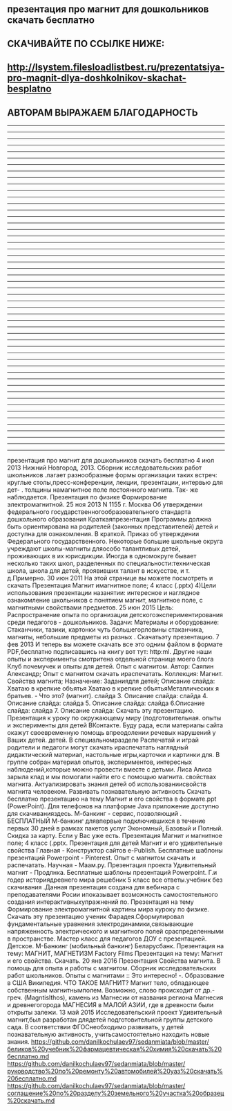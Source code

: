 презентация про магнит для дошкольников скачать бесплатно
--------------------------------------------------
СКАЧИВАЙТЕ ПО ССЫЛКЕ НИЖЕ:
--------------------------------------------------
http://lsystem.filesloadlistbest.ru/prezentatsiya-pro-magnit-dlya-doshkolnikov-skachat-besplatno
--------------------------------------------------
АВТОРАМ ВЫРАЖАЕМ БЛАГОДАРНОСТЬ
--------------------------------------------------
--------------------------------------------------
--------------------------------------------------
--------------------------------------------------
--------------------------------------------------
--------------------------------------------------
--------------------------------------------------
--------------------------------------------------
--------------------------------------------------
--------------------------------------------------
--------------------------------------------------
--------------------------------------------------
--------------------------------------------------
--------------------------------------------------
--------------------------------------------------
--------------------------------------------------
--------------------------------------------------
--------------------------------------------------
--------------------------------------------------
--------------------------------------------------
--------------------------------------------------
--------------------------------------------------
--------------------------------------------------
--------------------------------------------------
--------------------------------------------------
--------------------------------------------------
--------------------------------------------------
--------------------------------------------------
--------------------------------------------------
--------------------------------------------------
--------------------------------------------------
--------------------------------------------------
--------------------------------------------------
--------------------------------------------------
--------------------------------------------------
--------------------------------------------------
--------------------------------------------------
--------------------------------------------------
--------------------------------------------------
--------------------------------------------------
--------------------------------------------------
--------------------------------------------------
--------------------------------------------------
--------------------------------------------------
--------------------------------------------------
--------------------------------------------------
--------------------------------------------------
--------------------------------------------------
--------------------------------------------------
--------------------------------------------------
--------------------------------------------------
--------------------------------------------------
презентация про магнит для дошкольников скачать бесплатно 4 июл 2013  Нижний Новгород, 2013. Сборник исследовательских работ школьников .лагает разнообразные формы организации таких встреч: круглые столы,пресс-конференции, лекции, презентации, интервью для дет- . толщины намагнитное поле постоянного магнита. Так- же наблюдается. Презентация по физике Формирование электромагнитной. 25 ноя 2013  N 1155 г. Москва Об утверждении федерального государственногообразовательного стандарта дошкольного образования  Краткаяпрезентация Программы должна быть ориентирована на родителей (законных представителей) детей и доступна для ознакомления. В краткой. Приказ об утверждении Федерального государственного. Некоторые большие школьные округа учреждают школы-магниты дляособо талантливых детей, проживающих в их юрисдикции. Иногда в одномокруге бывает несколько таких школ, разделенных по специальности:техническая школа, школа для детей, проявивших талант в искусстве, и т. д.Примерно. 30 июн 2011  На этой странице вы можете посмотреть и скачать Презентация Магнит имагнитное поле; 4 класс (.pptx)  4)Цели использования презентации назанятии: интересное и наглядное ознакомление школьников с понятием магнит, магнитное поле, с магнитными свойствами предметов. 25 июн 2015  Цель: Распространение опыта по организации детскогоэкспериментирования среди педагогов - дошкольников. Задачи: Материалы и оборудование: Стаканчики, тазики, картонки чуть большегорловины стаканчика, магниты, небольшие предметы из разных . Скачатьэту презентацию. 7 фев 2013  И теперь вы можете скачать все это одним файлом в формате PDF,бесплатно подписавшись на книгу вот тут: http:ml. Другие наши опыты и эксперименты смотритена отдельной странице моего блога Клуб почемучек и опыты для детей. Опыт с магнитом. Автор: Саяпин Александр; Опыт с магнитом  скачать ираспечатать. Коллекция: Магнит. Свойства магнита; Назначение: Заданиядля детей;
Описание слайда: Хватаю в крепкие объятья Хватаю в крепкие объятьяМеталлических я братьев. - Что это? (магнит).  слайда 3. Описание слайда:  слайда 4. Описание слайда:  слайда 5. Описание слайда:  слайда 6.Описание слайда:  слайда 7. Описание слайда: Скачать эту презентацию. Презентация к уроку по окружающему миру (подготовительная. опыты и эксперименты для детей  ВКонтакте. Буду рада, если материалы сайта окажут своевременную помощь впреодолении речевых нарушений у Ваших детей.  детей. В специальномразделе Распечатай и играй родители и педагоги могут скачать ираспечатать наглядный дидактический материал, настольные игры,карточки и картинки для. В группе собран материал опытов, экспериментов, интересных наблюдений,которые можно провести вместе с детьми. Лиса Алиса зарыла клад и мы помогали найти его с помощью магнита. свойствах магнита. Актуализировать знания детей об использованиисвойств магнита человеком. Развивать познавательную активность Скачать бесплатно презентацию на тему Магнит и его свойства в формате.ppt (PowerPoint). Для телефонов на платформе Java приложение доступно для скачиванияздесь. М-банкинг - сервис, позволяющий . БЕСПЛАТНЫЙ М-банкинг длявпервые подключившихся в течение первых 30 дней в рамках пакетов услуг Экономный, Базовый и Полный. Скидка за карту. Если у Вас уже есть. Презентация Магнит и магнитное поле; 4 класс (.pptx. Презентация для детей Магнит и его удивительные свойства
Главная - Конструктор сайтов e-Publish. Бесплатные шаблоны презентаций Powerpoint - Pinterest. Опыт с магнитом  скачать и распечатать. Научная  - Маам.ру. Презентация проекта Удивительный магнит - Продлнка. Бесплатные шаблоны презентаций Powerpoint.  Г.и годер историядревнего мира решебник 5 класс все ответы.учебник без скачивания .Данная презентация создана для вебинара с преподавателями Росии ипоказывает возможность самостоятельного создания интерактивныхупражнений по. Презентация на тему Формирование электромагнитной картины мира куроку по физике.  Скачать эту презентацию  ученик Фарадея.Сформулировал фундаментальные уравнения электродинамики,связывающие напряженность электрического и магнитного полей сраспределенными в пространстве. Мастер  класс для педагогов ДОУ с презентацией. Детское. М-Банкинг (мобильный банкинг)  Беларусбанк. Презентация на тему: МАГНИТ, МАГНЕТИЗМ  Factory Films
Презентация на тему: Магнит и его свойства. Скачать. 20 янв 2016  Презентация  Свойства магнита. В помощь для опыта и работы с магнитом. Сборник исследовательских работ школьников. Опыты с магнитами :: Это интересно! -. Образование в США  Википедия. ЧТО ТАКОЕ МАГНИТ? Магнит тело, обладающее собственным магнитнымполем. Возможно, слово происходит от др.-греч.   (Magntislthos), камень из Магнесии от названия региона Магнесия и древнегогорода МАГНЕСИЯ в МАЛОЙ АЗИИ, где в древности были открыты залежи. 13 май 2015  Исследовательский проект Удивительный магнит,был разработан длядетей подготовительной группы детского сада. В соответствии ФГОСнеобходимо развивать, у детей познавательную активность, учитьсамостоятельно находить новые знания.
https://github.com/danilkochulaev97/sedanmiata/blob/master/беликов%20учебник%20фармацевтическая%20химия%20скачать%20бесплатно.md
https://github.com/danilkochulaev97/sedanmiata/blob/master/руководство%20по%20ремонту%20автомобилей%20уаз%20скачать%20бесплатно.md
https://github.com/danilkochulaev97/sedanmiata/blob/master/соглашение%20по%20разделу%20земельного%20участка%20образец%20скачать.md
